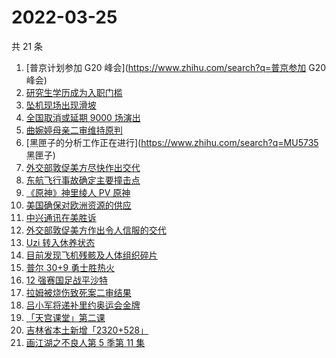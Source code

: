 # 2022-03-25

共 21 条

<!-- BEGIN -->
<!-- 最后更新时间 Fri Mar 25 2022 14:18:42 GMT+0800 (China Standard Time) -->

1. [普京计划参加 G20 峰会](https://www.zhihu.com/search?q=普京参加 G20 峰会)
1. [研究生学历成为入职门槛](https://www.zhihu.com/search?q=研究生学历)
1. [坠机现场出现滑坡](https://www.zhihu.com/search?q=坠机现场山体滑坡)
1. [全国取消或延期 9000 场演出](https://www.zhihu.com/search?q=取消演出)
1. [曲婉婷母亲二审维持原判](https://www.zhihu.com/search?q=曲婉婷)
1. [黑匣子的分析工作正在进行](https://www.zhihu.com/search?q=MU5735 黑匣子)
1. [外交部敦促美方尽快作出交代](https://www.zhihu.com/search?q=美方涉乌生物实验室)
1. [东航飞行事故确定主要撞击点](https://www.zhihu.com/search?q=确定坠机事故主要撞击点)
1. [《原神》神里绫人 PV 原神](https://www.zhihu.com/search?q=原神)
1. [美国确保对欧洲资源的供应](https://www.zhihu.com/search?q=美国供应)
1. [中兴通讯在美胜诉](https://www.zhihu.com/search?q=中兴通讯)
1. [外交部敦促美方作出令人信服的交代](https://www.zhihu.com/search?q=外交部敦促美方)
1. [Uzi 转入休养状态](https://www.zhihu.com/search?q=uzi)
1. [目前发现飞机残骸及人体组织碎片](https://www.zhihu.com/search?q=东航飞行事故进展)
1. [普尔 30+9 勇士胜热火](https://www.zhihu.com/search?q=勇士)
1. [12 强赛国足战平沙特](https://www.zhihu.com/search?q=国足)
1. [拉姆被烧伤致死案二审结果](https://www.zhihu.com/search?q=拉姆被烧伤致死案)
1. [吕小军将递补里约奥运会金牌](https://www.zhihu.com/search?q=吕小军递补金牌)
1. [「天宫课堂」第二课](https://www.zhihu.com/search?q=天宫课堂)
1. [吉林省本土新增「2320+528」](https://www.zhihu.com/search?q=吉林疫情)
1. [画江湖之不良人第 5 季第 11 集](https://www.zhihu.com/search?q=画江湖之不良人)

<!-- END -->
